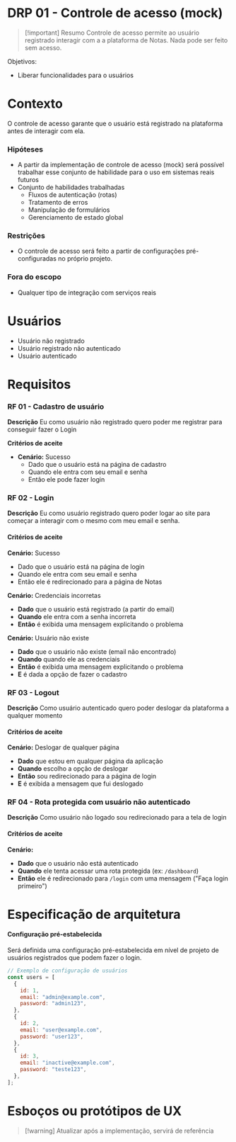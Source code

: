 # DRP 01 - Controle de acesso (mock)

> [!important] Resumo
> Controle de acesso permite ao usuário registrado interagir com a a plataforma de Notas.
> Nada pode ser feito sem acesso.

Objetivos:

- Liberar funcionalidades para o usuários

# Contexto

O controle de acesso garante que o usuário está registrado na plataforma antes de interagir com ela.

### Hipóteses

- A partir da implementação de controle de acesso (mock) será possível trabalhar esse conjunto de habilidade para o uso em sistemas reais futuros
- Conjunto de habilidades trabalhadas
	- Fluxos de autenticação (rotas)
	- Tratamento de erros
	- Manipulação de formulários
	- Gerenciamento de estado global

### Restrições

- O controle de acesso será feito a partir de configurações pré-configuradas no próprio projeto.

### Fora do escopo

- Qualquer tipo de integração com serviços reais

# Usuários

- Usuário não registrado
- Usuário registrado não autenticado
- Usuário autenticado

# Requisitos

### RF 01 - Cadastro de usuário

__Descrição__
Eu como usuário não registrado quero poder me registrar para conseguir fazer o Login

__Critérios de aceite__

- **Cenário:** Sucesso
	- Dado que o usuário está na página de cadastro
	- Quando ele entra com seu email e senha
	- Então ele pode fazer login

### RF 02 - Login

__Descrição__
Eu como usuário registrado quero poder logar ao site para começar a interagir com o mesmo com meu email e senha.

#### Critérios de aceite

**Cenário:** Sucesso
- Dado que o usuário está na página de login
- Quando ele entra com seu email e senha
- Então ele é redirecionado para a página de Notas

**Cenário:** Credenciais incorretas
- **Dado** que o usuário está registrado (a partir do email)
- **Quando** ele entra com a senha incorreta
- **Então** é exibida uma mensagem explicitando o problema

**Cenário:** Usuário não existe
- **Dado** que o usuário não existe (email não encontrado)
- **Quando** quando ele as credenciais
- **Então** é exibida uma mensagem explicitando o problema
- **E** é dada a opção de fazer o cadastro

### RF 03 - Logout

__Descrição__
Como usuário autenticado quero poder deslogar da plataforma a qualquer momento

#### Critérios de aceite

**Cenário:** Deslogar de qualquer página
- **Dado** que estou em qualquer página da aplicação
- **Quando** escolho a opção de deslogar
- **Então** sou redirecionado para a página de login
- **E** é exibida a mensagem que fui deslogado

### RF 04 - Rota protegida com usuário não autenticado

__Descrição__
Como usuário não logado sou redirecionado para a tela de login

#### Critérios de aceite

**Cenário:** 
- **Dado** que o usuário não está autenticado
- **Quando** ele tenta acessar uma rota protegida (ex: `/dashboard`)
- **Então** ele é redirecionado para `/login` com uma mensagem ("Faça login primeiro")

# Especificação de arquitetura

#### Configuração pré-estabelecida

Será definida uma configuração pré-estabelecida em nível de projeto de usuários registrados que podem fazer o login.

```js
// Exemplo de configuração de usuários
const users = [
  {
    id: 1,
    email: "admin@example.com",
    password: "admin123",
  },
  {
    id: 2,
    email: "user@example.com",
    password: "user123",
  },
  {
    id: 3,
    email: "inactive@example.com",
    password: "teste123",
  },
];
```


# Esboços ou protótipos de UX

> [!warning] Atualizar após a implementação, servirá de referência
